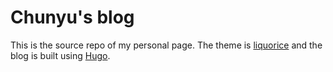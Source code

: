 # Chunyu's blog

This is the source repo of my personal page. The theme is [liquorice](https://github.com/eliasson/liquorice) and the blog is built using [Hugo](gohugo.io). 
